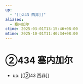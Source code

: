 ```yaml
---
up:
  - "[[②43 西非]]"
aliases:
  - 塞内加尔
ctime: 2025-03-01T13:15:46+08:00
mtime: 2025-10-01T11:40:34+08:00
---
```


# ②434 塞内加尔

- up: [[②43 西非]]
